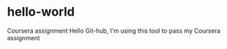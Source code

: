 # hello-world
Coursera assignment
Hello Git-hub, I'm using this tool to pass my Coursera assignment
